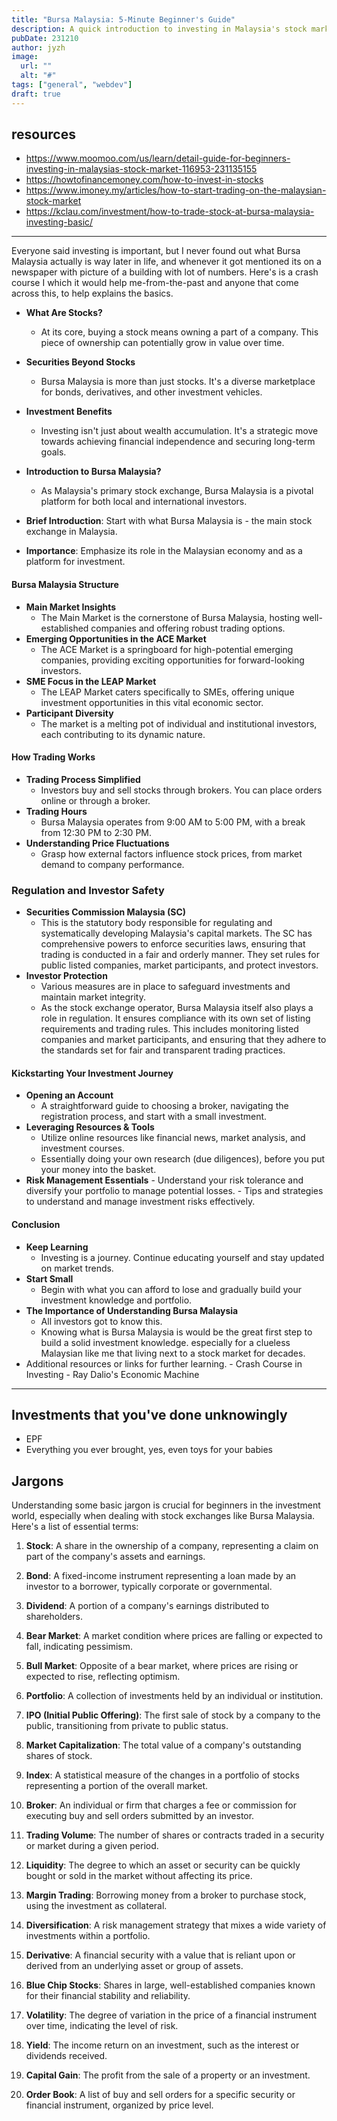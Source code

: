 ```yaml
---
title: "Bursa Malaysia: 5-Minute Beginner's Guide"
description: A quick introduction to investing in Malaysia's stock market.
pubDate: 231210
author: jyzh
image:
  url: ""
  alt: "#"
tags: ["general", "webdev"]
draft: true
---
```


## resources

- https://www.moomoo.com/us/learn/detail-guide-for-beginners-investing-in-malaysias-stock-market-116953-231135155
- https://howtofinancemoney.com/how-to-invest-in-stocks
- https://www.imoney.my/articles/how-to-start-trading-on-the-malaysian-stock-market
- https://kclau.com/investment/how-to-trade-stock-at-bursa-malaysia-investing-basic/

---

Everyone said investing is important, but I never found out what Bursa Malaysia
actually is way later in life, and whenever it got mentioned its on a newspaper
with picture of a building with lot of numbers. Here's is a crash course I which
it would help me-from-the-past and anyone that come across this, to help
explains the basics.

- **What Are Stocks?**
  - At its core, buying a stock means owning a part of a company. This piece of
    ownership can potentially grow in value over time.
- **Securities Beyond Stocks**
  - Bursa Malaysia is more than just stocks. It's a diverse marketplace for
    bonds, derivatives, and other investment vehicles.
- **Investment Benefits**
  - Investing isn't just about wealth accumulation. It's a strategic move
    towards achieving financial independence and securing long-term goals.
- **Introduction to Bursa Malaysia?**
  - As Malaysia's primary stock exchange, Bursa Malaysia is a pivotal platform
    for both local and international investors.

- **Brief Introduction**: Start with what Bursa Malaysia is - the main stock
  exchange in Malaysia.
- **Importance**: Emphasize its role in the Malaysian economy and as a platform
  for investment.

#### **Bursa Malaysia Structure**

- **Main Market Insights**
  - The Main Market is the cornerstone of Bursa Malaysia, hosting
    well-established companies and offering robust trading options.
- **Emerging Opportunities in the ACE Market**
  - The ACE Market is a springboard for high-potential emerging companies,
    providing exciting opportunities for forward-looking investors.
- **SME Focus in the LEAP Market**
  - The LEAP Market caters specifically to SMEs, offering unique investment
    opportunities in this vital economic sector.
- **Participant Diversity**
  - The market is a melting pot of individual and institutional investors, each
    contributing to its dynamic nature.

#### **How Trading Works**

- **Trading Process Simplified**
  - Investors buy and sell stocks through brokers. You can place orders online
    or through a broker.
- **Trading Hours**
  - Bursa Malaysia operates from 9:00 AM to 5:00 PM, with a break from 12:30 PM
    to 2:30 PM.
- **Understanding Price Fluctuations**
  - Grasp how external factors influence stock prices, from market demand to
    company performance.

### Regulation and Investor Safety

- **Securities Commission Malaysia (SC)**
  - This is the statutory body responsible for regulating and systematically
    developing Malaysia's capital markets. The SC has comprehensive powers to
    enforce securities laws, ensuring that trading is conducted in a fair and
    orderly manner. They set rules for public listed companies, market
    participants, and protect investors.
- **Investor Protection**
  - Various measures are in place to safeguard investments and maintain market
    integrity.
  - As the stock exchange operator, Bursa Malaysia itself also plays a role in
    regulation. It ensures compliance with its own set of listing requirements
    and trading rules. This includes monitoring listed companies and market
    participants, and ensuring that they adhere to the standards set for fair
    and transparent trading practices.

#### **Kickstarting Your Investment Journey**

- **Opening an Account**
  - A straightforward guide to choosing a broker, navigating the registration
    process, and start with a small investment.
- **Leveraging Resources & Tools**
  - Utilize online resources like financial news, market analysis, and
    investment courses.
  - Essentially doing your own research (due diligences), before you put your
    money into the basket.
- **Risk Management Essentials** - Understand your risk tolerance and diversify
  your portfolio to manage potential losses. - Tips and strategies to understand
  and manage investment risks effectively.

#### **Conclusion**

- **Keep Learning**
  - Investing is a journey. Continue educating yourself and stay updated on
    market trends.
- **Start Small**
  - Begin with what you can afford to lose and gradually build your investment
    knowledge and portfolio.
- **The Importance of Understanding Bursa Malaysia**
  - All investors got to know this.
  - Knowing what is Bursa Malaysia is would be the great first step to build a
    solid investment knowledge. especially for a clueless Malaysian like me that
    living next to a stock market for decades.
- Additional resources or links for further learning. - Crash Course in
  Investing - Ray Dalio's Economic Machine

---

## Investments that you've done unknowingly

- EPF
- Everything you ever brought, yes, even toys for your babies

## Jargons

Understanding some basic jargon is crucial for beginners in the investment
world, especially when dealing with stock exchanges like Bursa Malaysia. Here's
a list of essential terms:

1. **Stock**: A share in the ownership of a company, representing a claim on
   part of the company's assets and earnings.

2. **Bond**: A fixed-income instrument representing a loan made by an investor
   to a borrower, typically corporate or governmental.

3. **Dividend**: A portion of a company's earnings distributed to shareholders.

4. **Bear Market**: A market condition where prices are falling or expected to
   fall, indicating pessimism.

5. **Bull Market**: Opposite of a bear market, where prices are rising or
   expected to rise, reflecting optimism.

6. **Portfolio**: A collection of investments held by an individual or
   institution.

7. **IPO (Initial Public Offering)**: The first sale of stock by a company to
   the public, transitioning from private to public status.

8. **Market Capitalization**: The total value of a company's outstanding shares
   of stock.

9. **Index**: A statistical measure of the changes in a portfolio of stocks
   representing a portion of the overall market.

10. **Broker**: An individual or firm that charges a fee or commission for
    executing buy and sell orders submitted by an investor.

11. **Trading Volume**: The number of shares or contracts traded in a security
    or market during a given period.

12. **Liquidity**: The degree to which an asset or security can be quickly
    bought or sold in the market without affecting its price.

13. **Margin Trading**: Borrowing money from a broker to purchase stock, using
    the investment as collateral.

14. **Diversification**: A risk management strategy that mixes a wide variety of
    investments within a portfolio.

15. **Derivative**: A financial security with a value that is reliant upon or
    derived from an underlying asset or group of assets.

16. **Blue Chip Stocks**: Shares in large, well-established companies known for
    their financial stability and reliability.

17. **Volatility**: The degree of variation in the price of a financial
    instrument over time, indicating the level of risk.

18. **Yield**: The income return on an investment, such as the interest or
    dividends received.

19. **Capital Gain**: The profit from the sale of a property or an investment.

20. **Order Book**: A list of buy and sell orders for a specific security or
    financial instrument, organized by price level.

